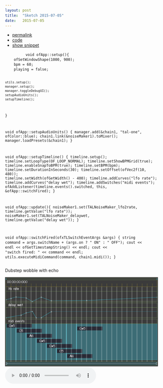 ```yaml
---
layout: post
title:  "Sketch 2015-07-05"
date:   2015-07-05
---
```

<div class="code">
    <ul>
		<li><a href="{% post_url 2015-07-05-sketch %}">permalink</a></li>
		<li><a href="https://github.com/dailysketches/sketches-2015-07pre/tree/master/2015-07-05">code</a></li>
		<li><a href="#" class="snippet-button">show snippet</a></li>
	</ul>
    <pre class="snippet">
        <code class="cpp">void ofApp::setup(){
    ofSetWindowShape(1000, 900);
    bpm = 60;
    playing = false;

    utils.setup();
    manager.setup();
    manager.toggleDebugUI();
    setupAudioUnits();
    setupTimeline();
}

void ofApp::setupAudioUnits() {
    manager.add(&amp;chain1, "tal-one", ofColor::blue);
    chain1.link(&amp;noiseMaker1).toMixer();
    manager.loadPresets(&amp;chain1);
}

void ofApp::setupTimeline() {
    timeline.setup();
    timeline.setLoopType(OF_LOOP_NORMAL);
    timeline.setShowBPMGrid(true);
    timeline.enableSnapToBPM(true);
    timeline.setBPM(bpm);
    timeline.setDurationInSeconds(30);
    timeline.setOffset(ofVec2f(10, 480));
    timeline.setWidth(ofGetWidth() - 400);
    timeline.addCurves("lfo rate");
    timeline.addCurves("delay wet");
    timeline.addSwitches("midi events");
    ofAddListener(timeline.events().switched, this, &amp;ofApp::switchFired);
}

void ofApp::update(){
    noiseMaker1.set(TALNoiseMaker_lfo2rate, timeline.getValue("lfo rate"));
    noiseMaker1.set(TALNoiseMaker_delaywet, timeline.getValue("delay wet"));
}

void ofApp::switchFired(ofxTLSwitchEventArgs &amp;args) {
    string command = args.switchName + (args.on ? " ON" : " OFF");
    cout &lt;&lt; endl &lt;&lt; ofGetTimestampString() &lt;&lt; endl;
    cout &lt;&lt; "switch fired: " &lt;&lt; command &lt;&lt; endl;
    utils.executeMidiCommand(command, chain1.midi());
}</code>
    </pre>
</div>
<p class="description">Dubstep wobble with echo</p>
<p>
    <img src="https://github.com/dailysketches/assets-2015-07pre/blob/master/openFrameworks/2015-07-05.png?raw=true" alt="Sketch 2015-07-05">
    <audio controls>
        <source src="https://github.com/dailysketches/assets-2015-07pre/blob/master/openFrameworks/2015-07-05.mp3?raw=true" type="audio/mpeg">
        Your browser does not support the audio element.
    </audio>
</p>